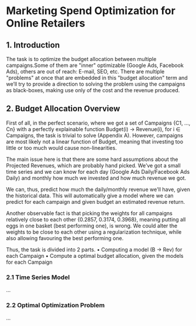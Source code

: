 # Marketing Spend Optimization for Online Retailers
## 1. Introduction 

The task is to optimize the budget allocation between multiple campaigns.Some of them are "inner" optimizable (Google Ads, Facebook Ads), others are out of reach: E-mail, SEO, etc. There are multiple "problems" at once that are embedded in this "budget allocation" term and we’ll try to provide a direction to solving the problem using the campaigns as black-boxes, making use only of the cost and the revenue produced.

## 2. Budget Allocation Overview

First of all, in the perfect scenario, where we got a set of Campaigns {C1, ..., Cn} with a perfectly
explainable function Budget(i) → Revenue(i), for i ∈ Campaigns, the task is trivial to solve (Appendix
A). However, campaigns are most likely not a linear function of Budget, meaning that investing too
little or too much would cause non-linearities.

The main issue here is that there are some hard assumptions about the Projected Revenues,
which are probably hand picked. We’ve got a small time series and we can know for
each day (Google Ads Daily/Facebook Ads Daily) and monthly how much we invested and how much revenue we got. 

We can, thus, predict how much the daily/monthly revenue we'll have, given the historical data. This will automatically give a model where we can predict for each campaign and given budget an estimated revenue return.

Another observable fact is that picking the weights for all campaigns relatively close to each
other {0.2857, 0.3174, 0.3968}, meaning putting all eggs
in one basket (best performing one), is wrong. We could alter the weights to be close to each other
using a regularization technique, while also allowing favouring the best performing one.

Thus, the task is divided into 2 parts.
• Computing a model (B → Rev) for each Campaign
• Compute a optimal budget allocation, given the models for each Campaign

### 2.1 Time Series Model
...
### 2.2 Optimal Optimization Problem
...

